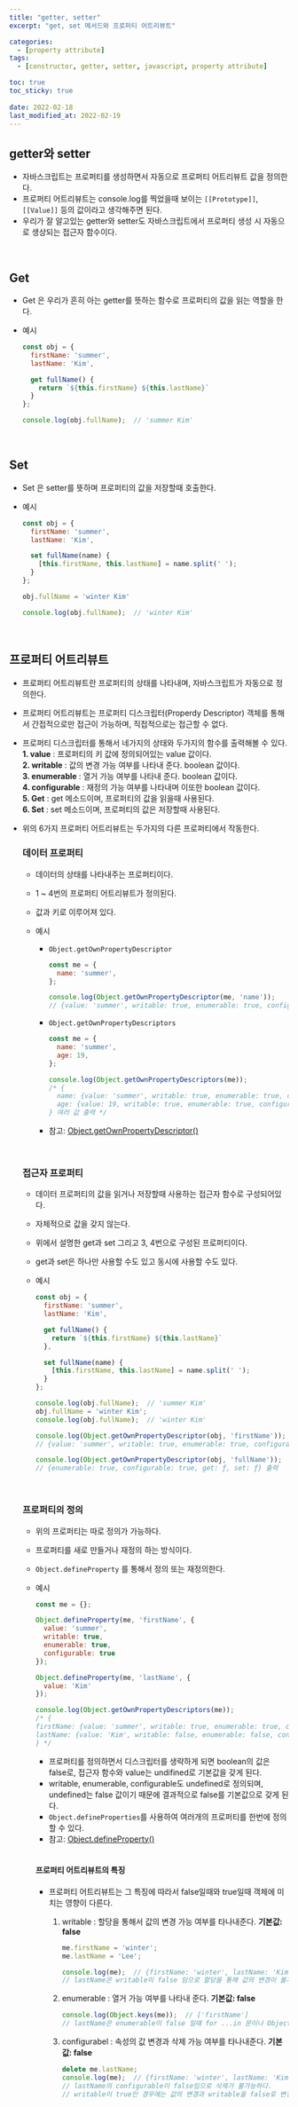 ```yaml
---
title: "getter, setter"
excerpt: "get, set 메서드와 프로퍼티 어트리뷰트"

categories:
  - [property attribute]
tags:
  - [constructor, getter, setter, javascript, property attribute]

toc: true
toc_sticky: true
 
date: 2022-02-18
last_modified_at: 2022-02-19
---
```


## getter와 setter

- 자바스크립트는 프로퍼티를 생성하면서 자동으로 프로퍼티 어트리뷰트 값을 정의한다.
- 프로퍼티 어트리뷰트는 console.log를 찍었을때 보이는 `[[Prototype]]`, `[[Value]]` 등의 값이라고 생각해주면 된다.
- 우리가 잘 알고있는 getter와 setter도 자바스크립트에서 프로퍼티 생성 시 자동으로 생상되는 접근자 함수이다.

<br>

## Get

  - Get 은 우리가 흔히 아는 getter를 뜻하는 함수로 프로퍼티의 값을 읽는 역할을 한다.

  - 예시
    ```js
    const obj = {
      firstName: 'summer',
      lastName: 'Kim', 

      get fullName() {
        return `${this.firstName} ${this.lastName}`
      }
    };

    console.log(obj.fullName);  // 'summer Kim'
    ```
    <br>

## Set

  - Set 은 setter를 뜻하며 프로퍼티의 값을 저장할때 호출한다.

  - 예시
    ```js
    const obj = {
      firstName: 'summer',
      lastName: 'Kim', 

      set fullName(name) {
        [this.firstName, this.lastName] = name.split(' ');
      }
    };

    obj.fullName = 'winter Kim'

    console.log(obj.fullName);  // 'winter Kim'
    ```
    <br>

## 프로퍼티 어트리뷰트

  - 프로퍼티 어트리뷰트란 프로퍼티의 상태를 나타내며, 자바스크립트가 자동으로 정의한다.
  - 프로퍼티 어트리뷰트는 프로퍼티 디스크립터(Properdy Descriptor) 객체를 통해서 간접적으로만 접근이 가능하며, 직접적으로는 접근할 수 없다.
  - 프로퍼티 디스크립터를 통해서 네가지의 상태와 두가지의 함수를 출력해볼 수 있다. <br>
    **1. value** : 프로퍼티의 키 값에 정의되어있는 value 값이다. <br>
    **2. writable** : 값의 변경 가능 여부를 나타내 준다. boolean 값이다. <br>
    **3. enumerable** : 열거 가능 여부를 나타내 준다. boolean 값이다. <br>
    **4. configurable** : 재정의 가능 여부를 나타내며 이또한 boolean 값이다. <br>
    **5. Get** : get 메소드이며, 프로퍼티의 값을 읽을때 사용된다. <br>
    **6. Set** : set 메소드이며, 프로퍼티의 값은 저장할때 사용된다. <br>
  - 위의 6가지 프로퍼티 어트리뷰트는 두가지의 다른 프로퍼티에서 작동한다.
   
    ### 데이터 프로퍼티

    - 데이터의 상태를 나타내주는 프로퍼티이다.
    - 1 ~ 4번의 프로퍼티 어트리뷰트가 정의된다.
    - 값과 키로 이루어져 있다.

    - 예시
      - `Object.getOwnPropertyDescriptor`
        ```js
        const me = {
          name: 'summer',
        };

        console.log(Object.getOwnPropertyDescriptor(me, 'name'));
        // {value: 'summer', writable: true, enumerable: true, configurable: true} 출력
        ```

      - `Object.getOwnPropertyDescriptors`
        ```js
        const me = {
          name: 'summer',
          age: 19,
        };

        console.log(Object.getOwnPropertyDescriptors(me));
        /* {
          name: {value: 'summer', writable: true, enumerable: true, configurable: true},
          age: {value: 19, writable: true, enumerable: true, configurable: true}
        } 여러 값 출력 */ 
        ```
      
      - 참고: [Object.getOwnPropertyDescriptor()](https://developer.mozilla.org/ko/docs/Web/JavaScript/Reference/Global_Objects/Object/getOwnPropertyDescriptor)
      <br>

    ### 접근자 프로퍼티

    - 데이터 프로퍼티의 값을 읽거나 저장할때 사용하는 접근자 함수로 구성되어있다.
    - 자체적으로 값을 갖지 않는다.
    - 위에서 설명한 get과 set 그리고 3, 4번으로 구성된 프로퍼티이다.
    - get과 set은 하나만 사용할 수도 있고 동시에 사용할 수도 있다.
    
    - 예시
      ```js
      const obj = {
        firstName: 'summer',
        lastName: 'Kim', 

        get fullName() {
          return `${this.firstName} ${this.lastName}`
        },

        set fullName(name) {
          [this.firstName, this.lastName] = name.split(' ');
        }
      };

      console.log(obj.fullName);  // 'summer Kim'
      obj.fullName = 'winter Kim';
      console.log(obj.fullName);  // 'winter Kim'

      console.log(Object.getOwnPropertyDescriptor(obj, 'firstName'));
      // {value: 'summer', writable: true, enumerable: true, configurable: true} 출력

      console.log(Object.getOwnPropertyDescriptor(obj, 'fullName'));
      // {enumerable: true, configurable: true, get: ƒ, set: ƒ} 출력
      ```
       <br>

    ### 프로퍼티의 정의

    - 위의 프로퍼티는 따로 정의가 가능하다.
    - 프로퍼티를 새로 만들거나 재정의 하는 방식이다.
    - `Object.defineProperty` 를 통해서 정의 또는 재정의한다.

    - 예시
      ```js
      const me = {};

      Object.defineProperty(me, 'firstName', {
        value: 'summer',
        writable: true,
        enumerable: true,
        configurable: true
      });

      Object.defineProperty(me, 'lastName', {
        value: 'Kim'
      });

      console.log(Object.getOwnPropertyDescriptors(me));
      /* {
      firstName: {value: 'summer', writable: true, enumerable: true, configurable: true}
      lastName: {value: 'Kim', writable: false, enumerable: false, configurable: false}  
      } */
      ```

      - 프로퍼티를 정의하면서 디스크립터를 생략하게 되면 boolean의 값은 false로, 접근자 함수와 value는 undifined로 기본값을 갖게 된다.
      - writable, enumerable, configurable도 undefined로 정의되며, undefined는 false 값이기 때문에 결과적으로 false를 기본값으로 갖게 된다.
      - `Object.defineProperties`를 사용하여 여러개의 프로퍼티를 한번에 정의 할 수 있다.
      - 참고: [Object.defineProperty()](https://developer.mozilla.org/ko/docs/Web/JavaScript/Reference/Global_Objects/Object/defineProperty) 
       <br>
       
      #### 프로퍼티 어트리뷰트의 특징

      - 프로퍼티 어트리뷰트는 그 특징에 따라서 false일때와 true일때 객체에 미치는 영향이 다른다.
        
        1. writable : 할당을 통해서 값의 변경 가능 여부를 타나내준다.
          **기본값: false**
            ```js
            me.firstName = 'winter';
            me.lastName = 'Lee';

            console.log(me);  // {firstName: 'winter', lastName: 'Kim'} 
            // lastName은 writable이 false 임으로 할당을 통해 값의 변경이 불가능하다.
            ```

        2. enumerable : 열거 가능 여부를 나타내 준다.
          **기본값: false**
            ```js
            console.log(Object.keys(me));  // ['firstName']
            // lastName은 enumerable이 false 일때 for ...in 문이나 Object.keys 등으로 열거되지 않는다.
            ```

        3. configurabel : 속성의 값 변경과 삭제 가능 여부를 타나내준다.
          **기본값: false**
            ```js
            delete me.lastName;
            console.log(me);  // {firstName: 'winter', lastName: 'Kim'}
            // lastName의 configurable이 false임으로 삭제가 불가능하다.
            // writable이 true인 경우에는 값의 변경과 writable을 false로 변경하는 것이 가능하다.
            ```

